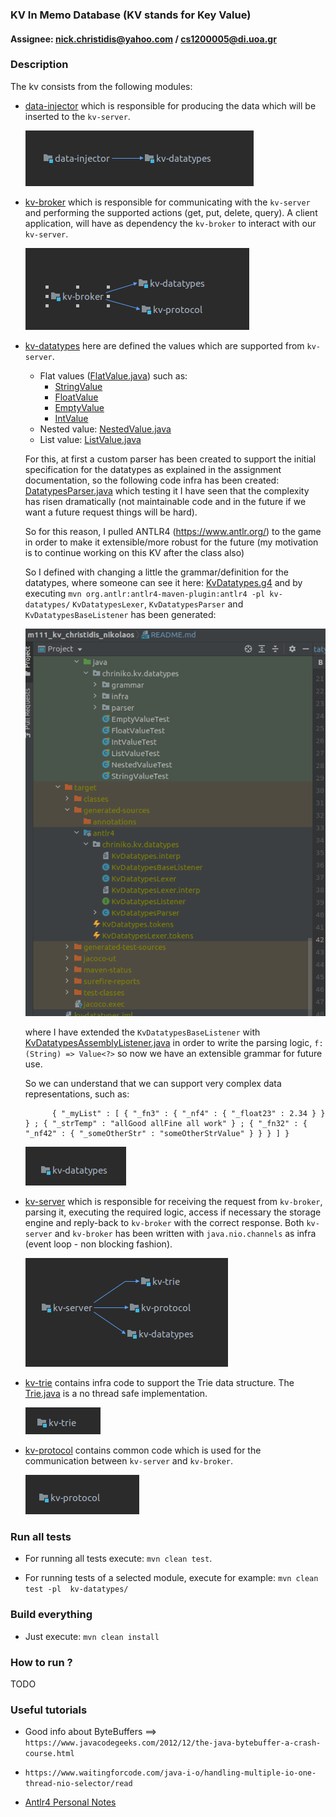 ### KV In Memo Database (KV stands for Key Value)

#### Assignee: nick.christidis@yahoo.com / cs1200005@di.uoa.gr



### Description


The kv consists from the following modules:
* [data-injector](data-injector/README.md) which is responsible for producing the data which will be inserted to
  the `kv-server`.
  

  ![](data_injector_depends.png)

    
* [kv-broker](kv-broker/README.md) which is responsible for communicating with the `kv-server` and performing the supported actions
  (get, put, delete, query). A client application, will have as dependency the `kv-broker` to interact with our `kv-server`.

  ![](kv_broker_depends.png)


* [kv-datatypes](kv-datatypes/README.md) here are defined the values which are supported from `kv-server`.
    * Flat values ([FlatValue.java](kv-datatypes/src/main/java/chriniko/kv/datatypes/FlatValue.java)) such as:
      * [StringValue](kv-datatypes/src/main/java/chriniko/kv/datatypes/StringValue.java)
      * [FloatValue](kv-datatypes/src/main/java/chriniko/kv/datatypes/StringValue.java)
      * [EmptyValue](kv-datatypes/src/main/java/chriniko/kv/datatypes/StringValue.java)
      * [IntValue](kv-datatypes/src/main/java/chriniko/kv/datatypes/StringValue.java)
    * Nested value: [NestedValue.java](kv-datatypes/src/main/java/chriniko/kv/datatypes/NestedValue.java)
    * List value: [ListValue.java](kv-datatypes/src/main/java/chriniko/kv/datatypes/ListValue.java)
    

  
  For this, at first a custom parser has been created to support the initial specification for the datatypes as explained in the
  assignment documentation, so the following code infra has been created: [DatatypesParser.java](kv-datatypes/src/main/java/chriniko/kv/datatypes/parser/DatatypesParser.java)
  which testing it I have seen that the complexity has risen dramatically (not maintainable code and in the future if we want
  a future request things will be hard).
  
  So for this reason, I pulled ANTLR4 (https://www.antlr.org/) to the game in
  order to make it extensible/more robust for the future (my motivation is to continue working on this KV after the class also)
    
  So I defined with changing a little the grammar/definition for the datatypes, where someone can see it here: [KvDatatypes.g4](kv-datatypes/src/main/antlr4/chriniko/kv/datatypes/KvDatatypes.g4)
  and by executing `mvn org.antlr:antlr4-maven-plugin:antlr4 -pl kv-datatypes/`
  `KvDatatypesLexer`, `KvDatatypesParser` and `KvDatatypesBaseListener` has been generated:
  
  ![](kv-datatypes/antlr4_generated_code.png)
  
  where I have extended the `KvDatatypesBaseListener` with [KvDatatypesAssemblyListener.java](kv-datatypes/src/main/java/chriniko/kv/datatypes/grammar/KvDatatypesAssemblyListener.java) in order to write the parsing logic,
  `f: (String) => Value<?>`
  so now we have an extensible grammar for future use.

  So we can understand that we can support very complex data representations, such as:
  ```text
        { "_myList" : [ { "_fn3" : { "_nf4" : { "_float23" : 2.34 } } } ; { "_strTemp" : "allGood allFine all work" } ; { "_fn32" : { "_nf42" : { "_someOtherStr" : "someOtherStrValue" } } } ] }
  ```

  ![](kv_datatypes_depends.png)



  
* [kv-server](kv-server/README.md) which is responsible for receiving the request from `kv-broker`, parsing it, executing
  the required logic, access if necessary the storage engine and reply-back to `kv-broker` with the correct response.
  Both `kv-server` and `kv-broker` has been written with `java.nio.channels` as infra (event loop - non blocking fashion).

  ![](kv_server_depends.png)


    
* [kv-trie](kv-trie/README.md) contains infra code to support the Trie data structure. The [Trie.java](kv-trie/src/main/java/chriniko/kv/trie/Trie.java)
  is a no thread safe implementation.

  ![](kv_trie_depends.png)



* [kv-protocol](kv-protocol/README.md) contains common code which is used for the communication between `kv-server` and `kv-broker`.

  ![](kv_protocol_depends.png)


### Run all tests
* For running all tests execute: `mvn clean test`.

* For running tests of a selected module, execute for example: `mvn clean test -pl  kv-datatypes/`





### Build everything
* Just execute: `mvn clean install`



### How to run ?

TODO








### Useful tutorials
* Good info about ByteBuffers ==> `https://www.javacodegeeks.com/2012/12/the-java-bytebuffer-a-crash-course.html`

* `https://www.waitingforcode.com/java-i-o/handling-multiple-io-one-thread-nio-selector/read`

* [Antlr4 Personal Notes](kv-datatypes/antlr4_notes)